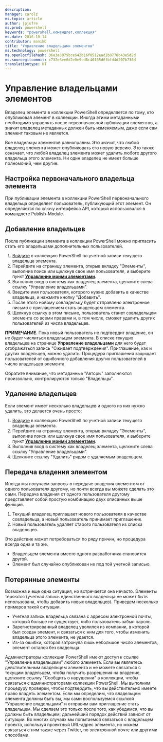 ```yaml
---
description: 
manager: carolz
ms.topic: article
author: jpjofre
ms.prod: powershell
keywords: "powershell,командлет,коллекция"
ms.date: 2016-10-14
contributor: manikb
title: "Управление владельцами элементов"
ms.technology: powershell
ms.openlocfilehash: 36a3a3079bce642b16f0512ead2b0778b43e5d2d
ms.sourcegitcommit: c732e3ee6d2e0e9cd8c40105d6fbfd4d207b730d
translationtype: HT
---
```

# <a name="managing-item-owners"></a>Управление владельцами элементов

Владелец элемента в коллекции PowerShell определяется по тому, кто опубликовал элемент в коллекции.
Иногда этими метаданными необходимо управлять после первоначальной публикации элементов, а значит владелец метаданных должен быть изменяемым, даже если сам элемент таковым не является.

Все владельцы элементов равноправны. Это значит, что любой владелец элемента может опубликовать его новую версию. Это также означает, что любой владелец элемента может удалить любого другого владельца этого элемента. Ни один владелец не имеет больше полномочий, чем другие.  

## <a name="setting-an-items-initial-owner"></a>Настройка первоначального владельца элемента 

При публикации элемента в коллекции PowerShell первоначального владельца определяет пользователь, публикующий этот элемент. Он определяется по ключу интерфейса API, который использовался в командлете Publish-Module.

## <a name="adding-owners"></a>Добавление владельцев

После публикации элемента в коллекции PowerShell можно пригласить стать его владельцами дополнительных пользователей.

1. [Войдите](https://powershellgallery.com/users/account/LogOn) в коллекцию PowerShell по учетной записи текущего владельца элемента.
2. Перейдите на страницу элемента, открыв вкладку "Элементы", выполнив поиск или щелкнув свое имя пользователя, и выберите пункт [**Управление моими элементами**](https://www.powershellgallery.com/account/Packages).
3. Выполнив вход в систему как владелец элемента, щелкните слева ссылку "Управление владельцами".
4. Введите имя пользователя, которого нужно добавить в качестве владельца, и нажмите кнопку "Добавить".
5. После этого новому совладельцу будет отправлено электронное письмо с приглашением стать владельцем элемента.
6. Щелкнув ссылку в этом письме, пользователь станет совладельцем элемента со всеми правами и, в том числе, сможет удалить других пользователей из числа владельцев.

**ПРИМЕЧАНИЕ**. Пока новый пользователь не подтвердит владение, он *не будет* числиться владельцем элемента.
В списке текущих владельцев на странице **Управление владельцами** для него будет отображаться запись "Ожидает подтверждения".
Приглашение, как и других владельцев, можно удалить.
Процедура приглашения защищает пользователей от ошибочного добавления других пользователей в число владельцев элемента.

Обратите внимание, что метаданные "Авторы" заполняются произвольно, контролируются только "Владельцы".


## <a name="removing-owners"></a>Удаление владельцев
Если элемент имеет несколько владельцев и одного из них нужно удалить, это делается очень просто:

1. [Войдите](https://powershellgallery.com/users/account/LogOn) в коллекцию PowerShell по учетной записи текущего владельца элемента.
2. Перейдите на страницу элемента, открыв вкладку "Элементы", выполнив поиск или щелкнув свое имя пользователя, и выберите пункт [**Управление моими элементами**](https://www.powershellgallery.com/account/Packages).
3. Выполнив вход в систему как владелец элемента, щелкните слева ссылку "Управление владельцами".
4. Щелкните ссылку "Удалить" рядом с удаляемым владельцем.



## <a name="transferring-item-ownership"></a>Передача владения элементом
Иногда мы получаем запросы о передаче владения элементом от одного пользователя другому, но почти всегда вы можете сделать это сами.
Передача владения от одного пользователя другому представляет собой простую комбинацию двух описанных выше функций.

1. Текущий владелец приглашает нового пользователя в качестве совладельца, а новый пользователь принимает приглашение.
2. Новый пользователь удаляет старого пользователя из списка владельцев.

Это действие может потребоваться по ряду причин, но процедура всегда одна и та же.

* Владельцем элемента вместо одного разработчика становится другой.
* Элемент был случайно опубликован не под той учетной записью.


## <a name="orphaned-items"></a>Потерянные элементы
Возможна и еще одна ситуация, но встречается она нечасто.
Элементы теряются (учетная запись единственного владельца не может быть использована, чтобы добавить новых владельцев).
Приведем несколько примеров такой ситуации.

* Учетная запись владельца связана с адресом электронной почты, который больше не существует, либо пользователь забыл пароль.
* Зарегистрированный владелец уволился из компании, в которой был создан элемент, и связаться с ним для того, чтобы изменить владельца этого элемента, не удается.
* Из-за ошибки, которая затронула лишь небольшое число элементов, элемент остался без владельца.

Администраторы коллекции PowerShell имеют доступ к ссылке "Управление владельцами" любого элемента.
Если вы являетесь действительным владельцем элемента и не можете связаться с текущим владельцем, чтобы получить разрешения на владение, щелкните ссылку "Сообщить о нарушении" в коллекции, чтобы связаться с администраторами коллекции PowerShell.
Мы выполним процедуру проверки, чтобы подтвердить, что вы действительно имеете право владеть элементом.
Если мы определим, что владельцем элемента должны быть вы, мы сами воспользуемся ссылкой "Управление владельцами" и отправим вам приглашение стать владельцем.
Мы сделаем это только после того, как убедимся, что вы должны быть владельцем; дальнейший порядок действий зависит от ситуации.
Во многих случаях мы попытаемся связаться с владельцем проекта, используя проектный URL-адрес элемента, но можем связаться с ним также через Twitter, по электронной почте или другими способами.

